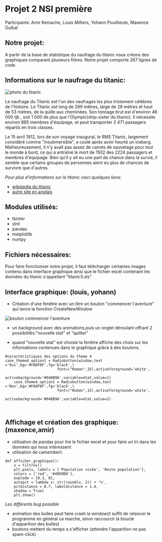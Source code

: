 # Projet 2 NSI première
                                                          
                                                        
Participants: Amir Kemache, Louis Milliers, Yohann Pouillieute, Maxence Guibal
## Notre projet:
A partir de la base de statistique du naufrage du titanic nous créons des graphiques comparant plusieurs filtres. Notre projet comporte 267 lignes de code.
                                                       
## __Informations sur le naufrage du titanic:__
![photo du titanic](http://c.files.bbci.co.uk/1C60/production/_118046270_gettyimages-877330410.jpg)

Le naufrage du Titanic est l'un des naufrages les plus tristement célèbres de l'histoire. 
Le Titanic est long de 269 mètres, large de 28 mètres et haut de 53 mètres, de la quille aux cheminées. Son tonnage brut est d'environ 46 000 tjb , soit 1 000 de plus que l'Olympic(ship-sister du titanic). Il nécessite environ 885 membres d'équipage, et peut transporter 2 471 passagers répartis en trois classes. 

Le 15 avril 1912, lors de son voyage inaugural, le RMS Titanic, largement considéré comme "insubmersible", a coulé après avoir heurté un iceberg. Malheureusement, il n'y avait pas assez de canots de sauvetage pour tout le monde à bord, ce qui a entraîné la mort de 1502 des 2224 passagers et membres d'équipage. Bien qu'il y ait eu une part de chance dans la survie, il semble que certains groupes de personnes aient eu plus de chances de survivre que d'autres.  

*Pour plus d'informations sur le titanic voici quelques liens:*
* [wikipedia du titanic](https://fr.wikipedia.org/wiki/Passagers_du_Titanic)
* [autre site en anglais](http://mashable.com/2016/04/14/titanic-survivors)


## __Modules utilisés:__
             
* tkinter
* xlrd
* pandas
* matplotlib
* numpy

## __Fichiers nécessaires:__
Pour faire fonctionner notre projet, il faut télécharger certaines images contenu dans interface graphique ainsi que le fichier excel contenant les données du titanic s'appellant "titanic3.xls"

## __Interface graphique:__ (louis, yohann)


* Création d'une fenêtre avec un titre un bouton "commencer l'aventure" qui lance la fonction CreateNewWindow

![bouton commencer l'aventure](https://user-images.githubusercontent.com/91455596/154450920-27c0b2ac-292f-404f-bb2d-578d523042ad.PNG)
 
* un background avec des animations,puis un onglet déroulant offrant 2 possibilités:"nouvelle stat" et "quitter"

* quand "nouvelle stat" est choisie la fenêtre affiche des choix sur les informations contenues dans le graphique grâce à des boutons.
```
#caractéristiques des options du theme 4
case_theme4_option1 = Radiobutton(window,text ='Oui',bg='#FADF8F',fg='black',\
                        font=("Roman",15),activeforeground='white',
                        activebackground='#048B9A',variable=état,value=1)
    case_theme4_option2 = Radiobutton(window,text ='Non',bg='#FADF8F',fg='black',\
                        font=("Roman",15),activeforeground='white',
                        activebackground='#048B9A',variable=état,value=2)

    
 ```

## __Affichage et création des graphique:__ (maxence,amir)
         
* utilisation de pandas pour lire le fichier excel et pour faire un tri dans les données qui nous intéressent
* utilisation de camembert:
```
def afficher_graphique():
    x = filtres()
    plt.pie(x, labels = ['Population visée', 'Reste population'],
    colors = ['red', '#40E0D0'],
    explode = [0.3, 0],
    autopct = lambda x: str(round(x, 2)) + '%',
    pctdistance = 0.7, labeldistance = 1.4,
    shadow = True)
    plt.show()

```
*Les différents bug possible*
* animation des bulles peut faire crash la window(il suffit de relancer le programme en général ca marche, sinon raccourcir la boucle d'apparition des bulles)
* boutons mettent du temps a s'afficher (attendre l'apparition ne pas spam-click)





